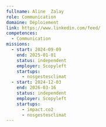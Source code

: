 ```yaml
---
fullname: Aline  Zalay
role: Communication
domaine: Déploiement
link: https://www.linkedin.com/feed/
competences:
  - Communication
missions:
  - start: 2024-09-09
    end: 2025-01-01
    status: independent
    employer: Scopyleft
    startups:
      - nosgestesclimat
  - start: 2024-12-03
    end: 2026-03-16
    status: independent
    employer: Scopyleft
    startups:
      - impact.co2
      - nosgestesclimat
---
```

